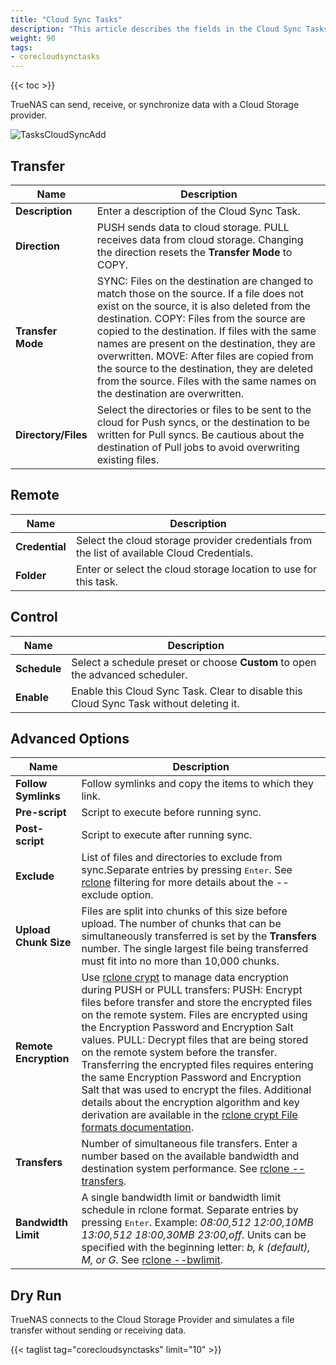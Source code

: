 ```yaml
---
title: "Cloud Sync Tasks"
description: "This article describes the fields in the Cloud Sync Tasks screen in TrueNAS CORE."
weight: 90
tags:
- corecloudsynctasks
---
```


{{< toc >}}

TrueNAS can send, receive, or synchronize data with a Cloud Storage provider.

![TasksCloudSyncAdd](/images/CORE/12.0/TasksCloudSyncAdd.png "Creating a Cloud Sync Task")

## Transfer

| Name | Description |
|------|------|
| **Description** | Enter a description of the Cloud Sync Task. |
| **Direction** | PUSH sends data to cloud storage. PULL receives data from cloud storage. Changing the direction resets the **Transfer Mode** to COPY. |
| **Transfer Mode** | SYNC: Files on the destination are changed to match those on the source. If a file does not exist on the source, it is also deleted from the destination. COPY: Files from the source are copied to the destination. If files with the same names are present on the destination, they are overwritten. MOVE: After files are copied from the source to the destination, they are deleted from the source. Files with the same names on the destination are overwritten. |
| **Directory/Files** | Select the directories or files to be sent to the cloud for Push syncs, or the destination to be written for Pull syncs. Be cautious about the destination of Pull jobs to avoid overwriting existing files. |

## Remote

| Name | Description |
|------|------|
| **Credential** | Select the cloud storage provider credentials from the list of available Cloud Credentials. |
| **Folder** | Enter or select the cloud storage location to use for this task. |

## Control

| Name | Description |
|------|------|
| **Schedule** | Select a schedule preset or choose **Custom** to open the advanced scheduler. |
| **Enable** | Enable this Cloud Sync Task. Clear to disable this Cloud Sync Task without deleting it. |

## Advanced Options

| Name | Description |
|------|------|
| **Follow Symlinks** | Follow symlinks and copy the items to which they link. |
| **Pre-script** | Script to execute before running sync. |
| **Post-script** | Script to execute after running sync. |
| **Exclude** | List of files and directories to exclude from sync.Separate entries by pressing <kbd>Enter</kbd>. See [rclone](https://rclone.org/filtering/) filtering for more details about the --exclude option. |
| **Upload Chunk Size** | Files are split into chunks of this size before upload. The number of chunks that can be simultaneously transferred is set by the **Transfers** number. The single largest file being transferred must fit into no more than 10,000 chunks. |
| **Remote Encryption** | Use [rclone crypt](https://rclone.org/crypt/) to manage data encryption during PUSH or PULL transfers:  PUSH: Encrypt files before transfer and store the encrypted files on the remote system. Files are encrypted using the Encryption Password and Encryption Salt values.  PULL: Decrypt files that are being stored on the remote system before the transfer. Transferring the encrypted files requires entering the same Encryption Password and Encryption Salt that was used to encrypt the files.  Additional details about the encryption algorithm and key derivation are available in the [rclone crypt File formats documentation](https://rclone.org/crypt/#file-formats). |
| **Transfers** | Number of simultaneous file transfers. Enter a number based on the available bandwidth and destination system performance. See [rclone --transfers](https://rclone.org/docs/#transfers-n). |
| **Bandwidth Limit** | A single bandwidth limit or bandwidth limit schedule in rclone format. Separate entries by pressing <kbd>Enter</kbd>. Example: *08:00,512 12:00,10MB 13:00,512 18:00,30MB 23:00,off*. Units can be specified with the beginning letter: *b, k (default), M, or G*. See [rclone --bwlimit](https://rclone.org/docs/#bwlimit-bandwidth-spec). |

## Dry Run

TrueNAS connects to the Cloud Storage Provider and simulates a file transfer without sending or receiving data.

{{< taglist tag="corecloudsynctasks" limit="10" >}}
